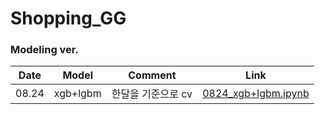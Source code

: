 # Shopping_GG

### Modeling ver. 
|Date|Model|Comment|Link|
|:---:|:---:|:---:|:---:|
|08.24|xgb+lgbm|한달을 기준으로 cv|[0824_xgb+lgbm.ipynb](https://github.com/cryingjin/Shopping_GG/blob/jbeen2/Modeling/0824_xgb%2Blgbm_JB.ipynb)|
